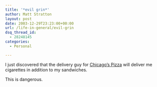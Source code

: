 ```yaml
---
title: '*evil grin*'
author: Matt Stratton
layout: post
date: 2003-12-29T23:23:00+00:00
url: /life-in-general/evil-grin
dsq_thread_id:
  - 28248145
categories:
  - Personal

---
```

I just discovered that the delivery guy for <a href="https://www.chicagosbest.com" target="_blank">Chicago&#8217;s Pizza</a> will deliver me cigarettes in addition to my sandwiches.

This is dangerous.
